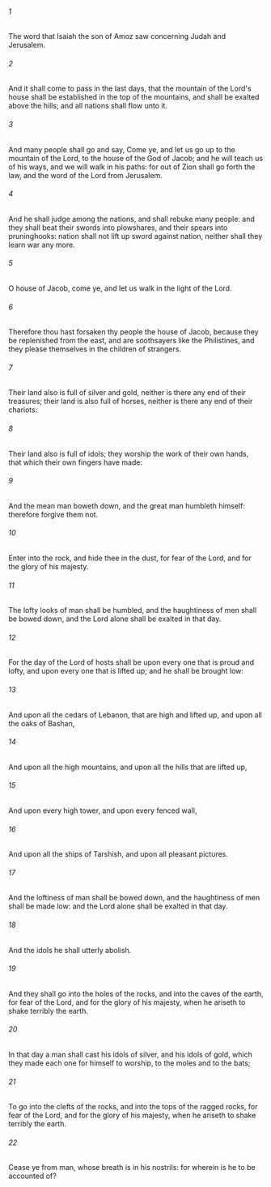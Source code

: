 ###### 1
The word that Isaiah the son of Amoz saw concerning Judah and Jerusalem.

###### 2
And it shall come to pass in the last days, that the mountain of the Lord's house shall be established in the top of the mountains, and shall be exalted above the hills; and all nations shall flow unto it.

###### 3
And many people shall go and say, Come ye, and let us go up to the mountain of the Lord, to the house of the God of Jacob; and he will teach us of his ways, and we will walk in his paths: for out of Zion shall go forth the law, and the word of the Lord from Jerusalem.

###### 4
And he shall judge among the nations, and shall rebuke many people: and they shall beat their swords into plowshares, and their spears into pruninghooks: nation shall not lift up sword against nation, neither shall they learn war any more.

###### 5
O house of Jacob, come ye, and let us walk in the light of the Lord.

###### 6
Therefore thou hast forsaken thy people the house of Jacob, because they be replenished from the east, and are soothsayers like the Philistines, and they please themselves in the children of strangers.

###### 7
Their land also is full of silver and gold, neither is there any end of their treasures; their land is also full of horses, neither is there any end of their chariots:

###### 8
Their land also is full of idols; they worship the work of their own hands, that which their own fingers have made:

###### 9
And the mean man boweth down, and the great man humbleth himself: therefore forgive them not.

###### 10
Enter into the rock, and hide thee in the dust, for fear of the Lord, and for the glory of his majesty.

###### 11
The lofty looks of man shall be humbled, and the haughtiness of men shall be bowed down, and the Lord alone shall be exalted in that day.

###### 12
For the day of the Lord of hosts shall be upon every one that is proud and lofty, and upon every one that is lifted up; and he shall be brought low:

###### 13
And upon all the cedars of Lebanon, that are high and lifted up, and upon all the oaks of Bashan,

###### 14
And upon all the high mountains, and upon all the hills that are lifted up,

###### 15
And upon every high tower, and upon every fenced wall,

###### 16
And upon all the ships of Tarshish, and upon all pleasant pictures.

###### 17
And the loftiness of man shall be bowed down, and the haughtiness of men shall be made low: and the Lord alone shall be exalted in that day.

###### 18
And the idols he shall utterly abolish.

###### 19
And they shall go into the holes of the rocks, and into the caves of the earth, for fear of the Lord, and for the glory of his majesty, when he ariseth to shake terribly the earth.

###### 20
In that day a man shall cast his idols of silver, and his idols of gold, which they made each one for himself to worship, to the moles and to the bats;

###### 21
To go into the clefts of the rocks, and into the tops of the ragged rocks, for fear of the Lord, and for the glory of his majesty, when he ariseth to shake terribly the earth.

###### 22
Cease ye from man, whose breath is in his nostrils: for wherein is he to be accounted of?

